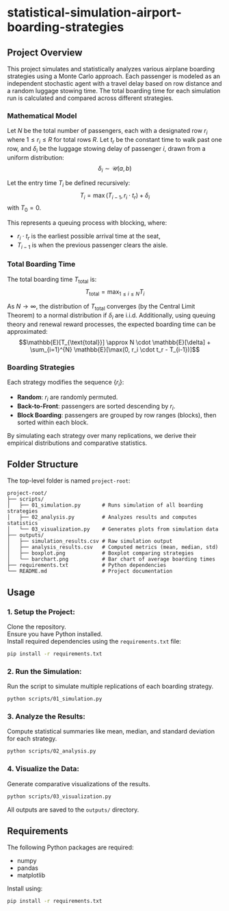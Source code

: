 # statistical-simulation-airport-boarding-strategies

## Project Overview

This project simulates and statistically analyzes various airplane boarding strategies using a Monte Carlo approach. Each passenger is modeled as an independent stochastic agent with a travel delay based on row distance and a random luggage stowing time. The total boarding time for each simulation run is calculated and compared across different strategies.

### Mathematical Model

Let $N$ be the total number of passengers, each with a designated row $r_i$ where $1 \leq r_i \leq R$ for total rows $R$. Let $t_r$ be the constant time to walk past one row, and $\delta_i$ be the luggage stowing delay of passenger $i$, drawn from a uniform distribution:
$$\delta_i \sim \mathcal{U}(a, b)$$

Let the entry time $T_i$ be defined recursively:
$$T_i = \max(T_{i-1}, r_i \cdot t_r) + \delta_i$$
with $T_0 = 0$.

This represents a queuing process with blocking, where:
- $r_i \cdot t_r$ is the earliest possible arrival time at the seat,
- $T_{i-1}$ is when the previous passenger clears the aisle.

### Total Boarding Time

The total boarding time $T_{\text{total}}$ is:
$$T_{\text{total}} = \max_{1 \leq i \leq N} T_i$$

As $N \to \infty$, the distribution of $T_{\text{total}}$ converges (by the Central Limit Theorem) to a normal distribution if $\delta_i$ are i.i.d. Additionally, using queuing theory and renewal reward processes, the expected boarding time can be approximated:
$$\mathbb{E}[T_{\text{total}}] \approx N \cdot \mathbb{E}[\delta] + \sum_{i=1}^{N} \mathbb{E}[\max(0, r_i \cdot t_r - T_{i-1})]$$

### Boarding Strategies

Each strategy modifies the sequence $\{r_i\}$:
- **Random**: $r_i$ are randomly permuted.
- **Back-to-Front**: passengers are sorted descending by $r_i$.
- **Block Boarding**: passengers are grouped by row ranges (blocks), then sorted within each block.

By simulating each strategy over many replications, we derive their empirical distributions and comparative statistics.

## Folder Structure

The top-level folder is named `project-root`:

```
project-root/
├── scripts/
│   ├── 01_simulation.py       # Runs simulation of all boarding strategies
│   ├── 02_analysis.py         # Analyzes results and computes statistics
│   └── 03_visualization.py    # Generates plots from simulation data
├── outputs/
│   ├── simulation_results.csv # Raw simulation output
│   ├── analysis_results.csv   # Computed metrics (mean, median, std)
│   ├── boxplot.png            # Boxplot comparing strategies
│   └── barchart.png           # Bar chart of average boarding times
├── requirements.txt           # Python dependencies
└── README.md                  # Project documentation
```

## Usage

### 1. Setup the Project:

Clone the repository.  
Ensure you have Python installed.  
Install required dependencies using the `requirements.txt` file:
```bash
pip install -r requirements.txt
```

### 2. Run the Simulation:
Run the script to simulate multiple replications of each boarding strategy.
```bash
python scripts/01_simulation.py
```

### 3. Analyze the Results:
Compute statistical summaries like mean, median, and standard deviation for each strategy.
```bash
python scripts/02_analysis.py
```

### 4. Visualize the Data:
Generate comparative visualizations of the results.
```bash
python scripts/03_visualization.py
```

All outputs are saved to the `outputs/` directory.

## Requirements

The following Python packages are required:

- numpy
- pandas
- matplotlib

Install using:
```bash
pip install -r requirements.txt
```